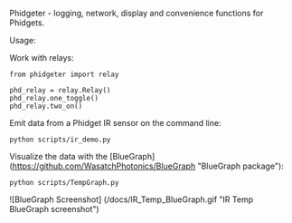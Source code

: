 Phidgeter - logging, network, display and convenience functions for
Phidgets.

Usage:

Work with relays:

    from phidgeter import relay

    phd_relay = relay.Relay()
    phd_relay.one_toggle()
    phd_relay.two_on()

Emit data from a Phidget IR sensor on the command line:
   
    python scripts/ir_demo.py

Visualize the data with the [BlueGraph] (https://github.com/WasatchPhotonics/BlueGraph "BlueGraph package"):

    python scripts/TempGraph.py

![BlueGraph Screenshot] (/docs/IR_Temp_BlueGraph.gif "IR Temp BlueGraph screenshot")
